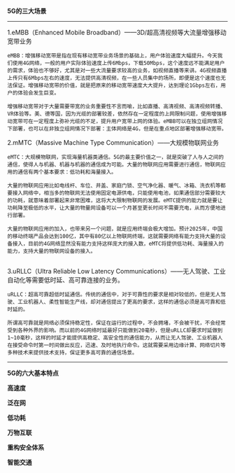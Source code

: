 **5G的三大场景**

***

1.eMBB（Enhanced Mobile Broadband）——3D/超高清视频等大流量增强移动宽带业务

```
eMBB：增强移动宽带是指在现有移动宽带业务场景的基础上，用户体验速度大幅提升。今天我们使用4G网络，一般的用户实际体验速度上传6Mbps，下载50Mbps，这个速度远不能满足用户的需求，体验也不够好，尤其是对一些大流量要求较高的业务，如视频直播等来讲。4G视频直播上传只有6Mbps左右的速度，无法提供高清视频，在一些人员集中的场所，即便是这个速度也无法保证。增强移动宽带的价值，就是把原来的移动宽带速度大大提升，达到理论1Gbps左右，用户的体验会发生巨变。

增强移动宽带对于大量需要带宽的业务重要性不言而喻，比如直播、高清视频、高清视频转播、VR体验等。美、德等国，因为光缆的部署较差，依然存在一定程度的上网限制问题，使用增强移动宽带可在一定程度上弥补光缆的不足，提升用户宽带上网的体验。eMBB可以在独立组网情况下部署，也可以在非独立组网情况下部署：主体网络是4G，但是在重点地区部署增强移动宽带。
```



2.mMTC（Massive Machine Type Communication）——大规模物联网业务

```
eMTC：大规模物联网，实现海量机器类通信。5G的最主要价值之一，就是突破了人与人之间的通信，使得人与机器、机器与机器的通信成为可能。大量的物联网应用需要进行通信，物联网应用的通信有两个基本要求：低功耗和海量接入。

大量的物联网应用比如电线杆、车位、井盖、家庭门锁、空气净化器、暖气、冰箱、洗衣机等都要接入网络中，相当多的物联网无法使用固定电源供电，只能使用电池，如果通信部分需要较大的功耗，就意味着部署起来非常困难，这将大大限制物联网的发展。eMTC提供的能力就是要让功耗降至极低的水平，让大量的物量网设备可以一个月甚至更长时间不需要充电，从而方便地进行部署。

大量的物联网应用的加入，也带来另一个问题，就是应用终端会极大增加。预计2025年，中国的移动终端产品会达到100亿，其中有80亿以上物联网终端，这就需要网络有能力支持大量的设备接入，目前的4G网络显然没有能力支持这样庞大的接入数，eMTC将提供低功耗、海量接入的能力，支持大量的物联网设备的接入。


```



3.uRLLC（Ultra Reliable Low Latency Communications）——无人驾驶、工业自动化等需要低时延、高可靠连接的业务。

```
uRLLC：超高可靠超低时延通信。传统的通信中，对于可靠性的要求是相对较低的，但是无人驾驶、工业机器人、柔性智能生产线，却对通信提出了更高的要求，这样的通信必须是高可靠和低时延的。

所谓高可靠就是网络必须保持稳定性，保证在运行的过程中，不会拥堵，不会被干扰，不会经常受到各种外界的影响。而以前的4G网络时延最好只能做到20毫秒，但是uRLLC却要求时延做到1~10毫秒，这样的时延才能提供高稳定、高安全性的通信能力，从而让无人驾驶、工业机器人在接受命令时第一时间做出反应，迅速、及时地执行命令。这就需要采用边缘计算、网络切片等多种技术来提供技术支持，保证更多高可靠的通信场景。
```

***

**5G的六大基本特点**

**高速度**

**泛在网**

**低功耗**

**万物互联**

**重构安全体系**

**智能交通**